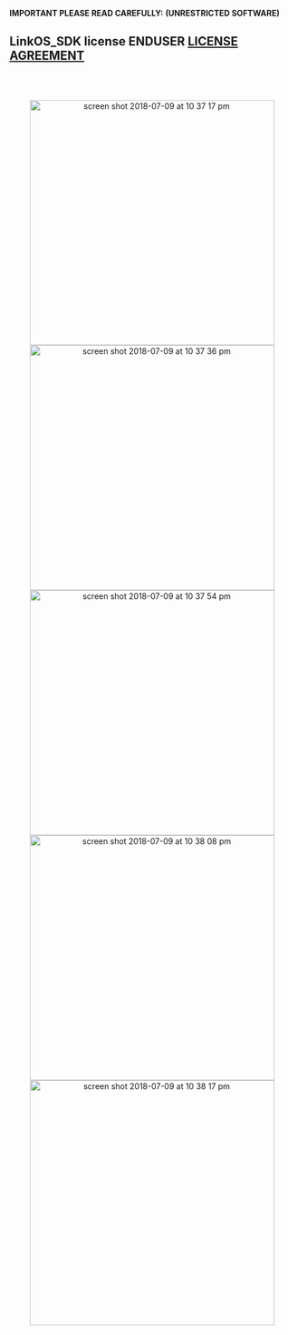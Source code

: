 **IMPORTANT PLEASE READ CAREFULLY:**
**(UNRESTRICTED SOFTWARE)** 
##  LinkOS_SDK license ENDUSER [LICENSE AGREEMENT](http://link-os.github.io/Zebra_SDK_EULA.pdf)
<br/>
<br/>

<p align="center">
  
<img width="432" height=”600” alt="screen shot 2018-07-09 at 10 37 17 pm" src="https://user-images.githubusercontent.com/41017424/42487929-d1279f4a-83c8-11e8-93e3-2a2c0567a39e.png">

<img width="432" height=”600” alt="screen shot 2018-07-09 at 10 37 36 pm" src="https://user-images.githubusercontent.com/41017424/42487931-d2a86fb6-83c8-11e8-9178-1de9dacf19e4.png">

<img width="432" height=”600” alt="screen shot 2018-07-09 at 10 37 54 pm" src="https://user-images.githubusercontent.com/41017424/42487933-d4e11b3e-83c8-11e8-8898-be0b85b5a92a.png">

<img width="432" height=”600” alt="screen shot 2018-07-09 at 10 38 08 pm" src="https://user-images.githubusercontent.com/41017424/42487937-d6882d60-83c8-11e8-87db-4133d5a4aa12.png">

<img width="432" height=”600” alt="screen shot 2018-07-09 at 10 38 17 pm" src="https://user-images.githubusercontent.com/41017424/42487939-d81cfc46-83c8-11e8-9ccd-76b36b213f7a.png">

</p>







